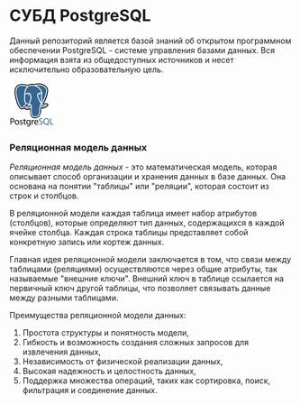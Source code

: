 # СУБД PostgreSQL

Данный репозиторий является базой знаний об открытом программном обеспечении PostgreSQL - системе управления базами данных. Вся информация взята из общедоступных источников и несет исключительно образовательную цель.

<div>
    <img src="https://github.com/devicons/devicon/blob/master/icons/postgresql/postgresql-original-wordmark.svg" width="80" height="80"/>&nbsp;
</div>


### Реляционная модель данных

<em>Реляционная модель данных</em> - это математическая модель, которая описывает способ организации и хранения данных в базе данных. Она основана на понятии "таблицы" или "реляции", которая состоит из строк и столбцов.

В реляционной модели каждая таблица имеет набор атрибутов (столбцов), которые определяют тип данных, содержащихся в каждой ячейке столбца. Каждая строка таблицы представляет собой конкретную запись или кортеж данных.

Главная идея реляционной модели заключается в том, что связи между таблицами (реляциями) осуществляются через общие атрибуты, так называемые "внешние ключи". Внешний ключ в таблице ссылается на первичный ключ другой таблицы, что позволяет связывать данные между разными таблицами.

Преимущества реляционной модели данных:
1. Простота структуры и понятность модели,
2. Гибкость и возможность создания сложных запросов для извлечения данных,
3. Независимость от физической реализации данных,
4. Высокая надежность и целостность данных,
5. Поддержка множества операций, таких как сортировка, поиск, фильтрация и соединение данных.